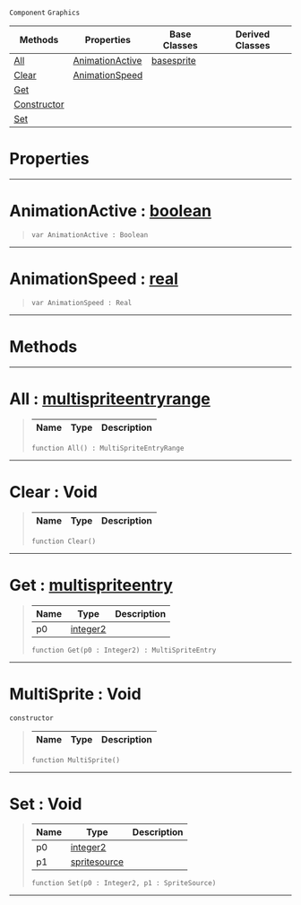  `Component` `Graphics`



|Methods|Properties|Base Classes|Derived Classes|
|---|---|---|---|
|[ All](https://github.com/zeroengineteam/ZeroDocs/blob/master/code_reference/class_reference/multisprite.markdown#all-zero-engine-document)|[ AnimationActive](https://github.com/zeroengineteam/ZeroDocs/blob/master/code_reference/class_reference/multisprite.markdown#animationactive-zero-eng)|[basesprite](https://github.com/zeroengineteam/ZeroDocs/blob/master/code_reference/class_reference/basesprite.markdown)| |
|[ Clear](https://github.com/zeroengineteam/ZeroDocs/blob/master/code_reference/class_reference/multisprite.markdown#clear-void)|[ AnimationSpeed](https://github.com/zeroengineteam/ZeroDocs/blob/master/code_reference/class_reference/multisprite.markdown#animationspeed-zero-engi)| | |
|[ Get](https://github.com/zeroengineteam/ZeroDocs/blob/master/code_reference/class_reference/multisprite.markdown#get-zero-engine-document)| | | |
|[ Constructor](https://github.com/zeroengineteam/ZeroDocs/blob/master/code_reference/class_reference/multisprite.markdown#multisprite-void)| | | |
|[ Set](https://github.com/zeroengineteam/ZeroDocs/blob/master/code_reference/class_reference/multisprite.markdown#set-void)| | | |


 #  Properties


---  
 #  AnimationActive : [boolean](https://github.com/zeroengineteam/ZeroDocs/blob/master/code_reference/nada_base_types/boolean.markdown)

> 
> ``` lang=cpp, name=Nada
> var AnimationActive : Boolean


---  
 #  AnimationSpeed : [real](https://github.com/zeroengineteam/ZeroDocs/blob/master/code_reference/nada_base_types/real.markdown)

> 
> ``` lang=cpp, name=Nada
> var AnimationSpeed : Real


---  
 #  Methods


---  
 #  All : [multispriteentryrange](https://github.com/zeroengineteam/ZeroDocs/blob/master/code_reference/class_reference/multispriteentryrange.markdown)

> 
> |Name|Type|Description|
> |---|---|---|
> ``` lang=cpp, name=Nada
> function All() : MultiSpriteEntryRange
> ``` 


---  
 #  Clear : Void

> 
> |Name|Type|Description|
> |---|---|---|
> ``` lang=cpp, name=Nada
> function Clear()
> ``` 


---  
 #  Get : [multispriteentry](https://github.com/zeroengineteam/ZeroDocs/blob/master/code_reference/class_reference/multispriteentry.markdown)

> 
> |Name|Type|Description|
> |---|---|---|
> |p0|[integer2](https://github.com/zeroengineteam/ZeroDocs/blob/master/code_reference/nada_base_types/integer2.markdown)| |
> ``` lang=cpp, name=Nada
> function Get(p0 : Integer2) : MultiSpriteEntry
> ``` 


---  
 #  MultiSprite : Void

 `constructor`

> 
> |Name|Type|Description|
> |---|---|---|
> ``` lang=cpp, name=Nada
> function MultiSprite()
> ``` 


---  
 #  Set : Void

> 
> |Name|Type|Description|
> |---|---|---|
> |p0|[integer2](https://github.com/zeroengineteam/ZeroDocs/blob/master/code_reference/nada_base_types/integer2.markdown)| |
> |p1|[spritesource](https://github.com/zeroengineteam/ZeroDocs/blob/master/code_reference/class_reference/spritesource.markdown)| |
> ``` lang=cpp, name=Nada
> function Set(p0 : Integer2, p1 : SpriteSource)
> ``` 


---  
 

 